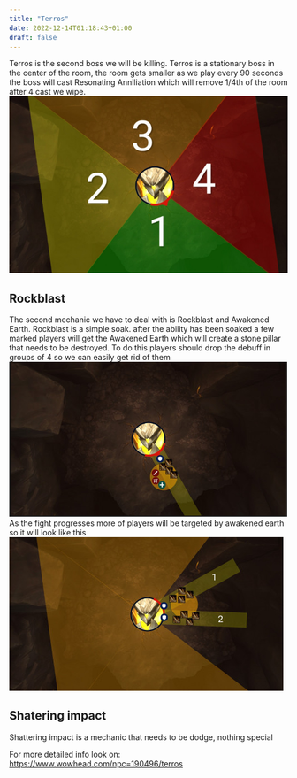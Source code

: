 ```yaml
---
title: "Terros"
date: 2022-12-14T01:18:43+01:00
draft: false
---
```


Terros is the second boss we will be killing. Terros is a stationary boss in the center of the room, the room gets smaller as we play every 90 seconds the boss will cast Resonating Anniliation which will remove 1/4th of the room after 4 cast we wipe.
![Zones](https://github.com/realRet/voi/blob/main/static/20221213222542.png?raw=true)

## Rockblast
The second mechanic we have to deal with is Rockblast and Awakened Earth. Rockblast is a simple soak. after the ability has been soaked a few marked players will get the Awakened Earth which will create a stone pillar that needs to be destroyed. To do this players should drop the debuff in groups of 4 so we can easily get rid of them
![Zones](https://github.com/realRet/voi/blob/main/static/20221213222937.png?raw=true)
As the fight progresses more of players will be targeted by awakened earth so it will look like this
![Zones](https://github.com/realRet/voi/blob/main/static/20221213223032.png?raw=true)

## Shatering impact
Shattering impact is a mechanic that needs to be dodge, nothing special

For more detailed info look on: https://www.wowhead.com/npc=190496/terros